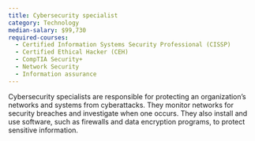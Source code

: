 ```yaml
---
title: Cybersecurity specialist
category: Technology
median-salary: $99,730
required-courses:
  - Certified Information Systems Security Professional (CISSP)
  - Certified Ethical Hacker (CEH)
  - CompTIA Security+
  - Network Security
  - Information assurance
---
```


Cybersecurity specialists are responsible for protecting an organization’s networks and systems from cyberattacks. They monitor networks for security breaches and investigate when one occurs. They also install and use software, such as firewalls and data encryption programs, to protect sensitive information.